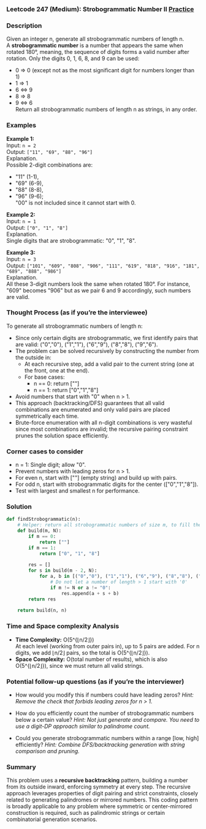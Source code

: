 ### Leetcode 247 (Medium): Strobogrammatic Number II [Practice](https://leetcode.com/problems/strobogrammatic-number-ii)

### Description  
Given an integer n, generate all strobogrammatic numbers of length n.  
A **strobogrammatic number** is a number that appears the same when rotated 180°, meaning, the sequence of digits forms a valid number after rotation. Only the digits 0, 1, 6, 8, and 9 can be used:  
- 0 ⇒ 0 (except not as the most significant digit for numbers longer than 1)  
- 1 ⇒ 1  
- 6 ⇔ 9  
- 8 ⇒ 8  
- 9 ⇔ 6  
Return all strobogrammatic numbers of length n as strings, in any order.

### Examples  

**Example 1:**  
Input: `n = 2`  
Output: `["11", "69", "88", "96"]`  
Explanation.  
Possible 2-digit combinations are:  
- "11" (1-1),  
- "69" (6-9),  
- "88" (8-8),  
- "96" (9-6);  
"00" is not included since it cannot start with 0.

**Example 2:**  
Input: `n = 1`  
Output: `["0", "1", "8"]`  
Explanation.  
Single digits that are strobogrammatic: "0", "1", "8".

**Example 3:**  
Input: `n = 3`  
Output: `["101", "609", "808", "906", "111", "619", "818", "916", "181", "689", "888", "986"]`  
Explanation.  
All these 3-digit numbers look the same when rotated 180°. For instance, "609" becomes "906" but as we pair 6 and 9 accordingly, such numbers are valid.

### Thought Process (as if you’re the interviewee)  
To generate all strobogrammatic numbers of length n:
- Since only certain digits are strobogrammatic, we first identify pairs that are valid: ("0","0"), ("1","1"), ("6","9"), ("8","8"), ("9","6").
- The problem can be solved recursively by constructing the number from the outside in:  
  - At each recursive step, add a valid pair to the current string (one at the front, one at the end).
  - For base cases:  
    - n == 0: return [""]
    - n == 1: return ["0","1","8"]
- Avoid numbers that start with "0" when n > 1.
- This approach (backtracking/DFS) guarantees that all valid combinations are enumerated and only valid pairs are placed symmetrically each time.
- Brute-force enumeration with all n-digit combinations is very wasteful since most combinations are invalid; the recursive pairing constraint prunes the solution space efficiently.

### Corner cases to consider  
- n = 1: Single digit; allow "0".
- Prevent numbers with leading zeros for n > 1.
- For even n, start with [""] (empty string) and build up with pairs.
- For odd n, start with strobogrammatic digits for the center (["0","1","8"]).
- Test with largest and smallest n for performance.

### Solution

```python
def findStrobogrammatic(n):
    # Helper: return all strobogrammatic numbers of size m, to fill the outer positions of n
    def build(m, N):
        if m == 0:
            return [""]
        if m == 1:
            return ["0", "1", "8"]
        
        res = []
        for s in build(m - 2, N):
            for a, b in [("0","0"), ("1","1"), ("6","9"), ("8","8"), ("9","6")]:
                # Do not let a number of length > 1 start with '0'
                if m != N or a != "0":
                    res.append(a + s + b)
        return res
    
    return build(n, n)
```

### Time and Space complexity Analysis  

- **Time Complexity:** O(5^{⌊n/2⌋})  
  At each level (working from outer pairs in), up to 5 pairs are added. For n digits, we add ⌊n/2⌋ pairs, so the total is O(5^{⌊n/2⌋}).
- **Space Complexity:** O(total number of results), which is also O(5^{⌊n/2⌋}), since we must return all valid strings.

### Potential follow-up questions (as if you’re the interviewer)  

- How would you modify this if numbers could have leading zeros?
  *Hint: Remove the check that forbids leading zeros for n > 1.*

- How do you efficiently count the number of strobogrammatic numbers below a certain value?
  *Hint: Not just generate and compare. You need to use a digit-DP approach similar to palindrome count.*

- Could you generate strobogrammatic numbers within a range [low, high] efficiently?
  *Hint: Combine DFS/backtracking generation with string comparison and pruning.*

### Summary
This problem uses a **recursive backtracking** pattern, building a number from its outside inward, enforcing symmetry at every step. The recursive approach leverages properties of digit pairing and strict constraints, closely related to generating palindromes or mirrored numbers. This coding pattern is broadly applicable to any problem where symmetric or center-mirrored construction is required, such as palindromic strings or certain combinatorial generation scenarios.